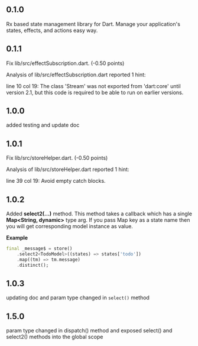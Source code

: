 ## 0.1.0
Rx based state management library for Dart. Manage your application's states, effects, and actions easy way.

## 0.1.1
Fix lib/src/effectSubscription.dart. (-0.50 points)

Analysis of lib/src/effectSubscription.dart reported 1 hint:

line 10 col 19: The class 'Stream' was not exported from 'dart:core' until version 2.1, but this code is required to be able to run on earlier versions.

## 1.0.0
added testing and update doc

## 1.0.1
Fix lib/src/storeHelper.dart. (-0.50 points)

Analysis of lib/src/storeHelper.dart reported 1 hint:

line 39 col 19: Avoid empty catch blocks.

## 1.0.2
Added **select2(...)** method. This method takes a callback which has a single **Map<String, dynamic>** type arg.
If you pass Map key as a state name then you will get corresponding model instance
as value.
  
**Example**
```dart
final _message$ = store()
    .select2<TodoModel>((states) => states['todo'])
    .map((tm) => tm.message)
    .distinct();
 ```

 ## 1.0.3
 updating doc and param type changed in `select()` method

 ## 1.5.0
 param type changed in dispatch() method and exposed select() and select2() methods into the global scope